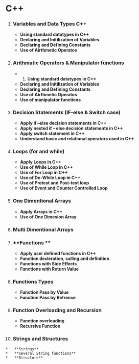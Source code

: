 # C++
1.  ### **Variables and Data Types C++**
    *   **Using standard datatypes in C++**
    *   **Declaring and Initilization of Variables**
    *   **Declaring and Defining Constants**
    *   **Use of Airthmetic Operatos**

2.  ### **Arithmatic Operators & Manipulator functions**
    *   1. **Using standard datatypes in C++**
    *   **Declaring and Initilization of Variables**
    *   **Declaring and Defining Constants**
    *   **Use of Airthmetic Operatos**
    *   **Use of manipulator functions**

3.  ### **Decision Statements (IF-else & Switch case)**
    *   **Apply  if –else decision statements in C++**
    *   **Apply nested if – else decision statements in C++**
    *   **Apply switch statement in C++**
    *   **Understand basic and relational operators used in C++**

4.  ### **Loops (for and while)**
    *   **Apply Loops in C++**
    *   **Use of While Loop in C++**
    *   **Use of For Loop in C++**
    *   **Use of Do-While Loop in C++**
    *   **Use of Pretest and Post-test loop**
    *   **Use of Event and Counter Controlled Loop**

5.  ### **One Dimentional Arrays**
    *   **Apply Arrays in C++**
    *   **Use of One Dimesion Array**

6.  ### **Multi Dimentional Arrays**

7.  ### **Functions **
    *   **Apply user defined functions in C++**
    *   **Function decleration, calling and definition.**
    *   **Functions with Side Effects**
    *   **Functions with Return Value**

8.  ### **Functions Types**
    *   **Function Pass by Value**
    *   **Function Pass by Refrence**

9.  ### **Function Overloading and Recursion**
    *   **Function overloading**
    *   **Recursive Function**

10.  ### **Strings and Structures**
    *   **Strings**
    *   **several String functions**
    *   **Structure**